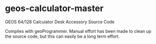 # geos-calculator-master
GEOS 64/128 Calculator Desk Accessory Source Code

Compiles with geoProgrammer.  Manual effort has been made to clean up
the source code, but this can easily be a long term effort.